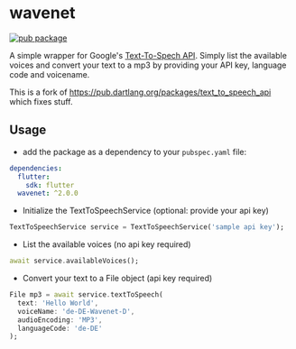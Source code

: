 # wavenet
[![pub package](https://img.shields.io/pub/v/wavenet.svg)](https://pub.dartlang.org/packages/wavenet)

A simple wrapper for Google's [Text-To-Spech API](https://cloud.google.com/text-to-speech). Simply list the available voices and convert your text to a mp3 by providing your API key, language code and voicename.

This is a fork of https://pub.dartlang.org/packages/text_to_speech_api which fixes stuff.
## Usage

- add the package as a dependency to your `pubspec.yaml` file:

```yaml
dependencies:
  flutter:
    sdk: flutter
  wavenet: ^2.0.0
```

- Initialize the TextToSpeechService (optional: provide your api key)

```dart
TextToSpeechService service = TextToSpeechService('sample api key');
```

- List the available voices (no api key required)

```dart
await service.availableVoices();
```

- Convert your text to a File object (api key required)

```dart
File mp3 = await service.textToSpeech(
  text: 'Hello World',
  voiceName: 'de-DE-Wavenet-D',
  audioEncoding: 'MP3',
  languageCode: 'de-DE'
);
```

